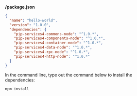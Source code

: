 **/package.json**

```json
{
  "name": "hello-world",
  "version": "1.0.0",
  "dependencies": {
    "pip-services4-commons-node": "^1.0.*",
    "pip-services4-components-node": "^1.0.*",
    "pip-services4-container-node": "^1.0.*",
    "pip-services4-data-node": "^1.0.*",
    "pip-services4-rpc-node": "^1.0.*",
    "pip-services4-http-node": "^1.0.*"
  }
}
```

In the command line, type out the command below to install the dependencies:

```bash
npm install
```
